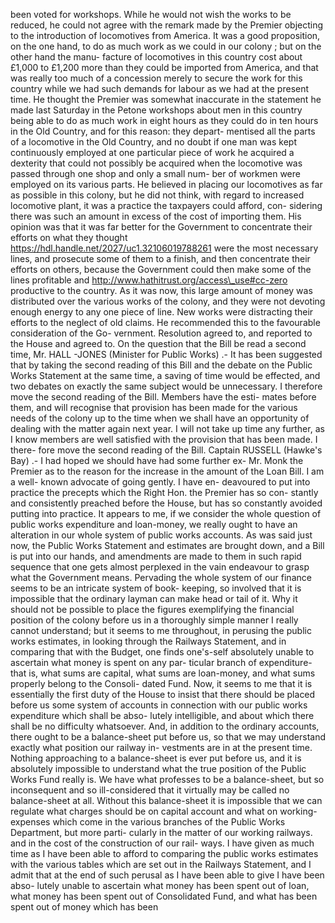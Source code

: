 been voted for workshops. While he would not wish the works to be reduced, he could not agree with the remark made by the Premier objecting to the introduction of locomotives from America. It was a good proposition, on the one hand, to do as much work as we could in our colony ; but on the other hand the manu- facture of locomotives in this country cost about £1,000 to £1,200 more than they could be imported from America, and that was really too much of a concession merely to secure the work for this country while we had such demands for labour as we had at the present time. He thought the Premier was somewhat inaccurate in the statement he made last Saturday in the Petone workshops about men in this country being able to do as much work in eight hours as they could do in ten hours in the Old Country, and for this reason: they depart- mentised all the parts of a locomotive in the Old Country, and no doubt if one man was kept continuously employed at one particular piece of work he acquired a dexterity that could not possibly be acquired when the locomotive was passed through one shop and only a small num- ber of workmen were employed on its various parts. He believed in placing our locomotives as far as possible in this colony, but he did not think, with regard to increased locomotive plant, it was a practice the taxpayers could afford, con- sidering there was such an amount in excess of the cost of importing them. His opinion was that it was far better for the Government to concentrate their efforts on what they thought https://hdl.handle.net/2027/uc1.32106019788261 were the most necessary lines, and prosecute some of them to a finish, and then concentrate their efforts on others, because the Government could then make some of the lines profitable and http://www.hathitrust.org/access\_use#cc-zero productive to the country. As it was now, this large amount of money was distributed over the various works of the colony, and they were not devoting enough energy to any one piece of line. New works were distracting their efforts to the neglect of old claims. He recommended this to the favourable consideration of the Go- vernment. Resolution agreed to, and reported to the House and agreed to. On the question that the Bill be read a second time, Mr. HALL -JONES (Minister for Public Works) .- It has been suggested that by taking the second reading of this Bill and the debate on the Public Works Statement at the same time, a saving of time would be effected, and two debates on exactly the same subject would be unnecessary. I therefore move the second reading of the Bill. Members have the esti- mates before them, and will recognise that provision has been made for the various needs of the colony up to the time when we shall have an opportunity of dealing with the matter again next year. I will not take up time any further, as I know members are well satisfied with the provision that has been made. I there- fore move the second reading of the Bill. Captain RUSSELL (Hawke's Bay) .- I had hoped we should have had some further ex- Mr. Monk the Premier as to the reason for the increase in the amount of the Loan Bill. I am a well- known advocate of going gently. I have en- deavoured to put into practice the precepts which the Right Hon. the Premier has so con- stantly and consistently preached before the House, but has so constantly avoided putting into practice. It appears to me, if we consider the whole question of public works expenditure and loan-money, we really ought to have an alteration in our whole system of public works accounts. As was said just now, the Public Works Statement and estimates are brought down, and a Bill is put into our hands, and amendments are made to them in such rapid sequence that one gets almost perplexed in the vain endeavour to grasp what the Government means. Pervading the whole system of our finance seems to be an intricate system of book- keeping, so involved that it is impossible that the ordinary layman can make head or tail of it. Why it should not be possible to place the figures exemplifying the financial position of the colony before us in a thoroughly simple manner I really cannot understand; but it seems to me throughout, in perusing the public works estimates, in looking through the Railways Statement, and in comparing that with the Budget, one finds one's-self absolutely unable to ascertain what money is spent on any par- ticular branch of expenditure-that is, what sums are capital, what sums are loan-money, and what sums properly belong to the Consoli- dated Fund. Now, it seems to me that it is essentially the first duty of the House to insist that there should be placed before us some system of accounts in connection with our public works expenditure which shall be abso- lutely intelligible, and about which there shall be no difficulty whatsoever. And, in addition to the ordinary accounts, there ought to be a balance-sheet put before us, so that we may understand exactly what position our railway in- vestments are in at the present time. Nothing approaching to a balance-sheet is ever put before us, and it is absolutely impossible to understand what the true position of the Public Works Fund really is. We have what professes to be a balance-sheet, but so inconsequent and so ill-considered that it virtually may be called no balance-sheet at all. Without this balance-sheet it is impossible that we can regulate what charges should be on capital account and what on working-expenses which come in the various branches of the Public Works Department, but more parti- cularly in the matter of our working railways. and in the cost of the construction of our rail- ways. I have given as much time as I have been able to afford to comparing the public works estimates with the various tables which are set out in the Railways Statement, and I admit that at the end of such perusal as I have been able to give I have been abso- lutely unable to ascertain what money has been spent out of loan, what money has been spent out of Consolidated Fund, and what has been spent out of money which has been 